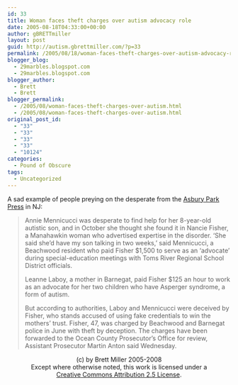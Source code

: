 ```yaml
---
id: 33
title: Woman faces theft charges over autism advocacy role
date: 2005-08-18T04:33:00+00:00
author: gBRETTmiller
layout: post
guid: http://autism.gbrettmiller.com/?p=33
permalink: /2005/08/18/woman-faces-theft-charges-over-autism-advocacy-role/
blogger_blog:
  - 29marbles.blogspot.com
  - 29marbles.blogspot.com
blogger_author:
  - Brett
  - Brett
blogger_permalink:
  - /2005/08/woman-faces-theft-charges-over-autism.html
  - /2005/08/woman-faces-theft-charges-over-autism.html
original_post_id:
  - "33"
  - "33"
  - "33"
  - "33"
  - "10124"
categories:
  - Pound of Obscure
tags:
  - Uncategorized
---
```

A sad example of people preying on the desperate from the [Asbury Park Press](http://www.app.com/apps/pbcs.dll/article?AID=/20050818/NEWS/508180442/1070/NEWS02) in NJ: 

> Annie Mennicucci was desperate to find help for her 8-year-old autistic son, and in October she thought she found it in Nancie Fisher, a Manahawkin woman who advertised expertise in the disorder. &#8216;She said she&#8217;d have my son talking in two weeks,&#8217; said Mennicucci, a Beachwood resident who paid Fisher $1,500 to serve as an &#8216;advocate&#8217; during special-education meetings with Toms River Regional School District officials.
> 
> Leanne Laboy, a mother in Barnegat, paid Fisher $125 an hour to work as an advocate for her two children who have Asperger syndrome, a form of autism.
> 
> But according to authorities, Laboy and Mennicucci were deceived by Fisher, who stands accused of using fake credentials to win the mothers&#8217; trust. Fisher, 47, was charged by Beachwood and Barnegat police in June with theft by deception. The charges have been forwarded to the Ocean County Prosecutor&#8217;s Office for review, Assistant Prosecutor Martin Anton said Wednesday.

<div class="blogger-post-footer">
  <p align="center">
    (c) by Brett Miller 2005-2008<br /> Except where otherwise noted, this work is licensed under a<br /> <a href="http://creativecommons.org/licenses/by/2.5/" rel="license">Creative Commons Attribution 2.5 License</a>.
  </p>
</div>